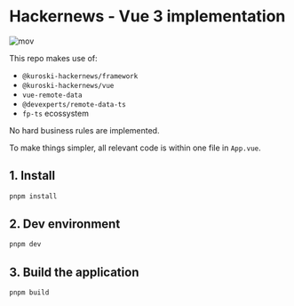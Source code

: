 # Hackernews - Vue 3 implementation

![mov](https://raw.githubusercontent.com/kuroski/hackernews/main/assets/vue3.gif)

This repo makes use of:

- `@kuroski-hackernews/framework`
- `@kuroski-hackernews/vue`
- `vue-remote-data`
- `@devexperts/remote-data-ts`
- `fp-ts` ecossystem

No hard business rules are implemented.

To make things simpler, all relevant code is within one file in `App.vue`.

## 1. Install

```sh
pnpm install
```

## 2. Dev environment

```sh
pnpm dev
```

## 3. Build the application

```sh
pnpm build
```
